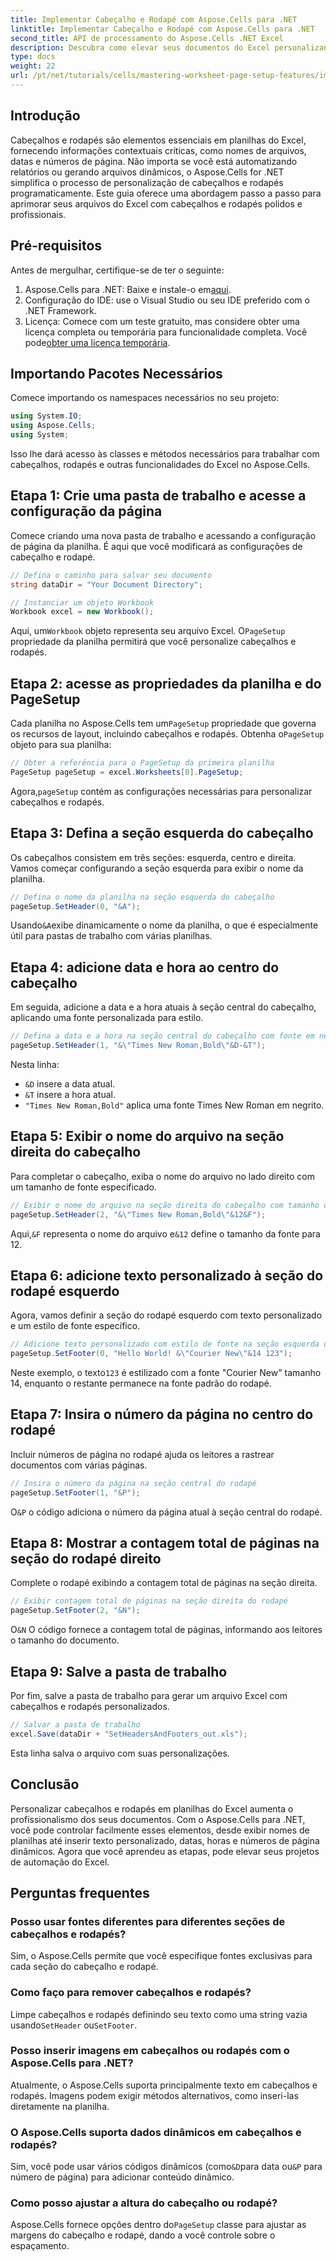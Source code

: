 ```yaml
---
title: Implementar Cabeçalho e Rodapé com Aspose.Cells para .NET
linktitle: Implementar Cabeçalho e Rodapé com Aspose.Cells para .NET
second_title: API de processamento do Aspose.Cells .NET Excel
description: Descubra como elevar seus documentos do Excel personalizando cabeçalhos e rodapés programaticamente usando o Aspose.Cells para .NET. Este guia abrangente o orienta em cada etapa — desde a configuração da sua pasta de trabalho até a inserção dinâmica do nome da planilha.
type: docs
weight: 22
url: /pt/net/tutorials/cells/mastering-worksheet-page-setup-features/implement-header-footer/
---
```

## Introdução

Cabeçalhos e rodapés são elementos essenciais em planilhas do Excel, fornecendo informações contextuais críticas, como nomes de arquivos, datas e números de página. Não importa se você está automatizando relatórios ou gerando arquivos dinâmicos, o Aspose.Cells for .NET simplifica o processo de personalização de cabeçalhos e rodapés programaticamente. Este guia oferece uma abordagem passo a passo para aprimorar seus arquivos do Excel com cabeçalhos e rodapés polidos e profissionais.

## Pré-requisitos

Antes de mergulhar, certifique-se de ter o seguinte:

1.  Aspose.Cells para .NET: Baixe e instale-o em[aqui](https://releases.aspose.com/cells/net/).
2. Configuração do IDE: use o Visual Studio ou seu IDE preferido com o .NET Framework.
3.  Licença: Comece com um teste gratuito, mas considere obter uma licença completa ou temporária para funcionalidade completa. Você pode[obter uma licença temporária](https://purchase.aspose.com/temporary-license/).

## Importando Pacotes Necessários

Comece importando os namespaces necessários no seu projeto:

```csharp
using System.IO;
using Aspose.Cells;
using System;
```

Isso lhe dará acesso às classes e métodos necessários para trabalhar com cabeçalhos, rodapés e outras funcionalidades do Excel no Aspose.Cells.

## Etapa 1: Crie uma pasta de trabalho e acesse a configuração da página

Comece criando uma nova pasta de trabalho e acessando a configuração de página da planilha. É aqui que você modificará as configurações de cabeçalho e rodapé.

```csharp
// Defina o caminho para salvar seu documento
string dataDir = "Your Document Directory";

// Instanciar um objeto Workbook
Workbook excel = new Workbook();
```

 Aqui, um`Workbook` objeto representa seu arquivo Excel. O`PageSetup` propriedade da planilha permitirá que você personalize cabeçalhos e rodapés.

## Etapa 2: acesse as propriedades da planilha e do PageSetup

 Cada planilha no Aspose.Cells tem um`PageSetup` propriedade que governa os recursos de layout, incluindo cabeçalhos e rodapés. Obtenha o`PageSetup` objeto para sua planilha:

```csharp
// Obter a referência para o PageSetup da primeira planilha
PageSetup pageSetup = excel.Worksheets[0].PageSetup;
```

 Agora,`pageSetup` contém as configurações necessárias para personalizar cabeçalhos e rodapés.

## Etapa 3: Defina a seção esquerda do cabeçalho

Os cabeçalhos consistem em três seções: esquerda, centro e direita. Vamos começar configurando a seção esquerda para exibir o nome da planilha.

```csharp
// Defina o nome da planilha na seção esquerda do cabeçalho
pageSetup.SetHeader(0, "&A");
```

 Usando`&A`exibe dinamicamente o nome da planilha, o que é especialmente útil para pastas de trabalho com várias planilhas.

## Etapa 4: adicione data e hora ao centro do cabeçalho

Em seguida, adicione a data e a hora atuais à seção central do cabeçalho, aplicando uma fonte personalizada para estilo.

```csharp
// Defina a data e a hora na seção central do cabeçalho com fonte em negrito
pageSetup.SetHeader(1, "&\"Times New Roman,Bold\"&D-&T");
```

Nesta linha:
- `&D` insere a data atual.
- `&T` insere a hora atual.
- `"Times New Roman,Bold"` aplica uma fonte Times New Roman em negrito.

## Etapa 5: Exibir o nome do arquivo na seção direita do cabeçalho

Para completar o cabeçalho, exiba o nome do arquivo no lado direito com um tamanho de fonte especificado.

```csharp
// Exibir o nome do arquivo na seção direita do cabeçalho com tamanho de fonte personalizado
pageSetup.SetHeader(2, "&\"Times New Roman,Bold\"&12&F");
```

 Aqui,`&F` representa o nome do arquivo e`&12` define o tamanho da fonte para 12.

## Etapa 6: adicione texto personalizado à seção do rodapé esquerdo

Agora, vamos definir a seção do rodapé esquerdo com texto personalizado e um estilo de fonte específico.

```csharp
// Adicione texto personalizado com estilo de fonte na seção esquerda do rodapé
pageSetup.SetFooter(0, "Hello World! &\"Courier New\"&14 123");
```

Neste exemplo, o texto`123` é estilizado com a fonte "Courier New" tamanho 14, enquanto o restante permanece na fonte padrão do rodapé.

## Etapa 7: Insira o número da página no centro do rodapé

Incluir números de página no rodapé ajuda os leitores a rastrear documentos com várias páginas.

```csharp
// Insira o número da página na seção central do rodapé
pageSetup.SetFooter(1, "&P");
```

 O`&P` o código adiciona o número da página atual à seção central do rodapé.

## Etapa 8: Mostrar a contagem total de páginas na seção do rodapé direito

Complete o rodapé exibindo a contagem total de páginas na seção direita.

```csharp
// Exibir contagem total de páginas na seção direita do rodapé
pageSetup.SetFooter(2, "&N");
```

 O`&N` O código fornece a contagem total de páginas, informando aos leitores o tamanho do documento.

## Etapa 9: Salve a pasta de trabalho

Por fim, salve a pasta de trabalho para gerar um arquivo Excel com cabeçalhos e rodapés personalizados.

```csharp
// Salvar a pasta de trabalho
excel.Save(dataDir + "SetHeadersAndFooters_out.xls");
```

Esta linha salva o arquivo com suas personalizações.

## Conclusão

Personalizar cabeçalhos e rodapés em planilhas do Excel aumenta o profissionalismo dos seus documentos. Com o Aspose.Cells para .NET, você pode controlar facilmente esses elementos, desde exibir nomes de planilhas até inserir texto personalizado, datas, horas e números de página dinâmicos. Agora que você aprendeu as etapas, pode elevar seus projetos de automação do Excel.

## Perguntas frequentes

### Posso usar fontes diferentes para diferentes seções de cabeçalhos e rodapés?
Sim, o Aspose.Cells permite que você especifique fontes exclusivas para cada seção do cabeçalho e rodapé.

### Como faço para remover cabeçalhos e rodapés?
 Limpe cabeçalhos e rodapés definindo seu texto como uma string vazia usando`SetHeader` ou`SetFooter`.

### Posso inserir imagens em cabeçalhos ou rodapés com o Aspose.Cells para .NET?
Atualmente, o Aspose.Cells suporta principalmente texto em cabeçalhos e rodapés. Imagens podem exigir métodos alternativos, como inseri-las diretamente na planilha.

### O Aspose.Cells suporta dados dinâmicos em cabeçalhos e rodapés?  
 Sim, você pode usar vários códigos dinâmicos (como`&D`para data ou`&P` para número de página) para adicionar conteúdo dinâmico.

### Como posso ajustar a altura do cabeçalho ou rodapé?  
 Aspose.Cells fornece opções dentro do`PageSetup` classe para ajustar as margens do cabeçalho e rodapé, dando a você controle sobre o espaçamento.